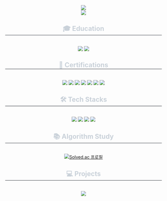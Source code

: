 <div align= "center">
    <img src="https://capsule-render.vercel.app/api?type=waving&color=gradient&height=240&text=Woo%20Hyeok's&animation=fadeIn&fontColor=ffffff&fontSize=70" />
</div>

<div align= "center">
    <a href="https://hits.seeyoufarm.com"><img src="https://hits.seeyoufarm.com/api/count/incr/badge.svg?url=https%3A%2F%2Fgithub.com%2Fkayas2580&count_bg=%2379C83D&title_bg=%23555555&icon=github.svg&icon_color=%23E7E7E7&title=hits&edge_flat=false"/></a>
</div>

<div align= "center">
    <h2 style="border-bottom: 1px solid #21262d; color: #c9d1d9;"> 🎓 Education </h2> <br> 
    <div style="margin: 0 auto; text-align: center;" align= "center"> 
        <img src="https://img.shields.io/badge/조선대학교(기계공학과)-3693F3?style=for-the-badge">
        <img src="https://img.shields.io/badge/Hyfive_Academy(11기)-00A95C?style=for-the-badge&logo=Linode&logoColor=white">
    </div>
</div>

<div align= "center">
    <h2 style="border-bottom: 1px solid #21262d; color: #c9d1d9;"> 💼 Certifications </h2> <br> 
    <div style="margin: 0 auto; text-align: center;" align= "center"> 
        <img src="https://img.shields.io/badge/금형기능사-232F3E?style=for-the-badge">
        <img src="https://img.shields.io/badge/컴퓨터응용기계제도기능사-232F3E?style=for-the-badge">
        <img src="https://img.shields.io/badge/컴퓨터응용밀링기능사-232F3E?style=for-the-badge">
        <img src="https://img.shields.io/badge/컴퓨터응용선반기능사-232F3E?style=for-the-badge">
        <img src="https://img.shields.io/badge/지게차기능사-232F3E?style=for-the-badge">
        <img src="https://img.shields.io/badge/컴퓨터활용능력_2급-232F3E?style=for-the-badge">
        <img src="https://img.shields.io/badge/ATC1급-232F3E?style=for-the-badge">
    </div>
</div>

<div align= "center">
    <h2 style="border-bottom: 1px solid #21262d; color: #c9d1d9;"> 🛠️ Tech Stacks </h2> <br> 
    <div style="margin: 0 auto; text-align: center;" align= "center"> 
        <img src="https://img.shields.io/badge/AutoCADstyle=for-the-badge&logo=python&logoColor=white">
        <img src="https://img.shields.io/badge/CATIAstyle=for-the-badge&logo=openjdk&logoColor=white">
        <img src="https://img.shields.io/badge/NXUG-style=for-the-badge&logo=spring&logoColor=white">
        <img src="https://img.shields.io/badge/Figma-style=for-the-badge&logo=mysql&logoColor=white">
    </div>
</div>

<div align= "center">
    <h2 style="border-bottom: 1px solid #21262d; color: #c9d1d9;"> 📚 Algorithm Study </h2> <br> 
    <div style="margin: 0 auto; text-align: center;" align= "center"> 
        <a href="https://solved.ac/dlrudgjs104">
            <img src="http://mazassumnida.wtf/api/v2/generate_badge?boj=dlrudgjs104" alt="Solved.ac 프로필" />
        </a>
    </div>
</div>

<div align="center">
    <h2 style="border-bottom: 1px solid #21262d; color: #c9d1d9;"> 💻 Projects </h2> <br> 
    <div style="margin: 0 auto; text-align: center;" align="center"> 
        <a href="https://github.com/nhnacademy-be6-5ritang">
            <img src="https://img.shields.io/badge/온라인 서점 프로젝트 Repository-181717?style=for-the-badge&logo=GitHub&logoColor=white">
        </a>
    </div>
</div>

